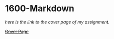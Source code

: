 # 1600-Markdown

*here is the link to the cover page of my assignment.*

[~~Cover Page~~](Coverpage.md)
